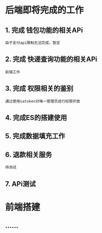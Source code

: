 # 后端即将完成的工作
## 1. 完成 钱包功能的相关APi
    由于支付api限制无法完成，暂定

## 2. 完成 快递查询功能的相关APi
    前端工作
## 3. 完成 权限相关的鉴别
    通过使用satoken对唯一管理员进行权限开放
## 4. 完成ES的搭建使用
## 5. 完成数据填充工作
## 6. 退款相关服务
    待测试
## 7. APi测试

# 前端搭建
## ……